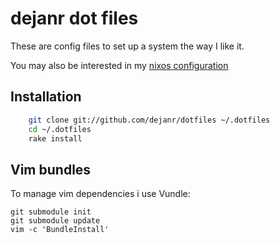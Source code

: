 # dejanr dot files

These are config files to set up a system the way I like it.

You may also be interested in my [nixos configuration](https://github.com/dejanr/nixos)

## Installation

```bash
    git clone git://github.com/dejanr/dotfiles ~/.dotfiles
    cd ~/.dotfiles
    rake install
```

## Vim bundles

To manage vim dependencies i use Vundle:

```
git submodule init
git submodule update
vim -c 'BundleInstall'

```
